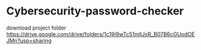# Cybersecurity-password-checker
download project folder https://drive.google.com/drive/folders/1c19j9wTc51mllJxR_B07B6cGUodOEJMn?usp=sharing
